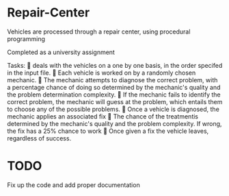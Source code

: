 # Repair-Center
Vehicles are processed through a repair center, using procedural programming


Completed as a university assignment 

Tasks:
 deals with the vehicles on a one by one basis, in the order specifed in the input file.
 Each vehicle is worked on by a randomly chosen mechanic.
 The mechanic attempts to diagnose the correct problem, with a percentage chance of doing so determined by the mechanic's quality and the problem determination complexity.
 If the mechanic fails to identify the correct problem, the mechanic will guess at the problem, which entails them to choose any of the possible problems.
 Once a vehicle is diagnosed, the mechanic applies an associated fix
 The chance of the treatmentis determined by the mechanic's quality and the problem complexity. If wrong, the fix has a 25% chance to work
 Once given a fix the vehicle leaves, regardless of success.


# TODO
Fix up the code and add proper documentation
